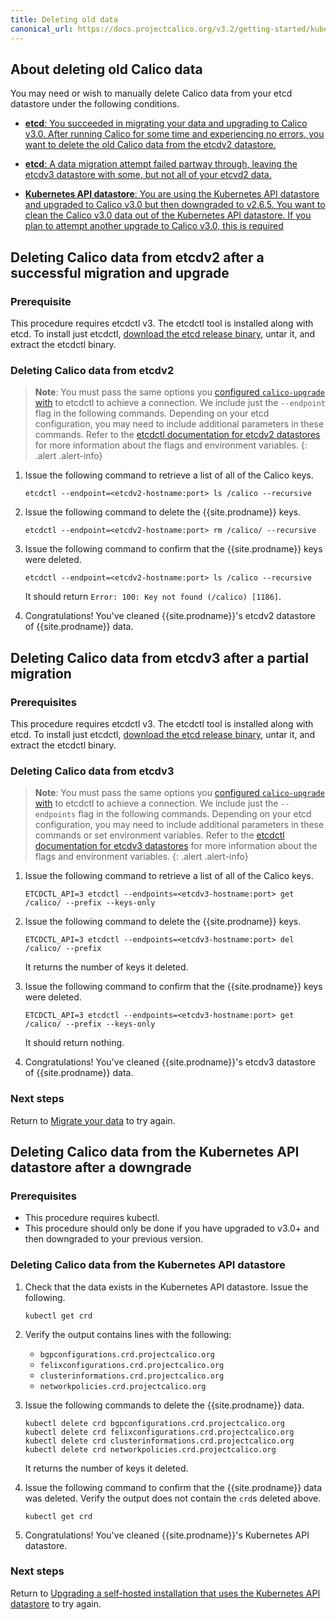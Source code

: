 ```yaml
---
title: Deleting old data
canonical_url: https://docs.projectcalico.org/v3.2/getting-started/kubernetes/upgrade/delete
---
```


## About deleting old Calico data

You may need or wish to manually delete Calico data from your etcd datastore under the
following conditions.
  
- [**etcd**: You succeeded in migrating your data and upgrading to Calico v3.0. After
  running Calico for some time and experiencing no errors, you want to delete
  the old Calico data from the etcdv2 datastore.](#deleting-calico-data-from-etcdv2-after-a-successful-migration-and-upgrade)
  
- [**etcd**: A data migration attempt failed partway through, leaving the etcdv3 datastore
  with some, but not all of your etcvd2 data.](#deleting-calico-data-from-etcdv3-after-a-partial-migration)

- [**Kubernetes API datastore**: You are using the Kubernetes API datastore and upgraded 
  to Calico v3.0 but then downgraded to v2.6.5. You want to clean the Calico v3.0 data out of
  the Kubernetes API datastore. If you plan to attempt another upgrade to
  Calico v3.0, this is required](#deleting-calico-data-from-the-kubernetes-api-datastore-after-a-downgrade)

## Deleting Calico data from etcdv2 after a successful migration and upgrade

### Prerequisite

This procedure requires etcdctl v3. The etcdctl tool is installed along with etcd. To install just etcdctl, [download the etcd release binary](https://github.com/coreos/etcd/releases), untar it, and extract the etcdctl binary.
  
### Deleting Calico data from etcdv2

> **Note**: You must pass the same options you 
> [configured `calico-upgrade` with](/{{page.version}}/getting-started/kubernetes/upgrade/setup#configuring-calico-upgrade-to-connect-to-the-etcdv2-datastore) 
> to etcdctl to achieve a connection. We include just the `--endpoint` flag in the
> following commands. Depending on your etcd configuration, you may need to include
> additional parameters in these commands. Refer to the 
> [etcdctl documentation for etcdv2 datastores](https://github.com/coreos/etcd/blob/master/etcdctl/READMEv2.md) 
> for more information about the flags and environment variables.
{: .alert .alert-info}

1. Issue the following command to retrieve a list of all of the Calico keys.
   
   ```
   etcdctl --endpoint=<etcdv2-hostname:port> ls /calico --recursive
   ```
   
1. Issue the following command to delete the {{site.prodname}} keys.
   
   ```
   etcdctl --endpoint=<etcdv2-hostname:port> rm /calico/ --recursive 
   ```
   
1. Issue the following command to confirm that the {{site.prodname}} keys were deleted.
   
   ```
   etcdctl --endpoint=<etcdv2-hostname:port> ls /calico --recursive
   ```
   
   It should return `Error: 100: Key not found (/calico) [1186]`.
   
1. Congratulations! You've cleaned {{site.prodname}}'s etcdv2 datastore of {{site.prodname}}
   data. 


## Deleting Calico data from etcdv3 after a partial migration

### Prerequisites

This procedure requires etcdctl v3. The etcdctl tool is installed along with etcd. To install just etcdctl, [download the etcd release binary](https://github.com/coreos/etcd/releases), untar it, and extract the etcdctl binary.
  

### Deleting Calico data from etcdv3

> **Note**: You must pass the same options you 
> [configured `calico-upgrade` with](/{{page.version}}/getting-started/kubernetes/upgrade/setup#configuring-calico-upgrade-to-connect-to-the-etcdv3-cluster) 
> to etcdctl to achieve a connection. We include just the `--endpoints` flag in the
> following commands. Depending on your etcd configuration, you may need to include
> additional parameters in these commands or set environment variables. Refer to the 
> [etcdctl documentation for etcdv3 datastores](https://github.com/coreos/etcd/blob/master/etcdctl/README.md) 
> for more information about the flags and environment variables.
{: .alert .alert-info}

   
1. Issue the following command to retrieve a list of all of the Calico keys.
   
   ```
   ETCDCTL_API=3 etcdctl --endpoints=<etcdv3-hostname:port> get /calico/ --prefix --keys-only
   ```
   
1. Issue the following command to delete the {{site.prodname}} keys.
   
   ```
   ETCDCTL_API=3 etcdctl --endpoints=<etcdv3-hostname:port> del /calico/ --prefix 
   ```
   
   It returns the number of keys it deleted.
   
1. Issue the following command to confirm that the {{site.prodname}} keys were deleted.
   
   ```
   ETCDCTL_API=3 etcdctl --endpoints=<etcdv3-hostname:port> get /calico/ --prefix --keys-only
   ```
   
   It should return nothing.
   
1. Congratulations! You've cleaned {{site.prodname}}'s etcdv3 datastore of {{site.prodname}}
   data. 
   
### Next steps

Return to [Migrate your data](/{{page.version}}/getting-started/kubernetes/upgrade/migrate)
to try again.

## Deleting Calico data from the Kubernetes API datastore after a downgrade

### Prerequisites

- This procedure requires kubectl.
- This procedure should only be done if you have upgraded to v3.0+ and then
  downgraded to your previous version.

### Deleting Calico data from the Kubernetes API datastore

1. Check that the data exists in the Kubernetes API datastore. Issue the
   following.

   ```
   kubectl get crd
   ```

1. Verify the output contains lines with the following:
   - `bgpconfigurations.crd.projectcalico.org`
   - `felixconfigurations.crd.projectcalico.org`
   - `clusterinformations.crd.projectcalico.org`
   - `networkpolicies.crd.projectcalico.org`


1. Issue the following commands to delete the {{site.prodname}} data.

   ```
   kubectl delete crd bgpconfigurations.crd.projectcalico.org
   kubectl delete crd felixconfigurations.crd.projectcalico.org
   kubectl delete crd clusterinformations.crd.projectcalico.org
   kubectl delete crd networkpolicies.crd.projectcalico.org
   ```

   It returns the number of keys it deleted.

1. Issue the following command to confirm that the {{site.prodname}} data was deleted.
   Verify the output does not contain the `crd`s deleted above.

   ```
   kubectl get crd
   ```

1. Congratulations! You've cleaned {{site.prodname}}'s Kubernetes API
   datastore.

### Next steps

Return to [Upgrading a self-hosted installation that uses the Kubernetes API
datastore](upgrade#upgrading-a-self-hosted-installation-that-uses-the-kubernetes-api-datastore)
to try again.
